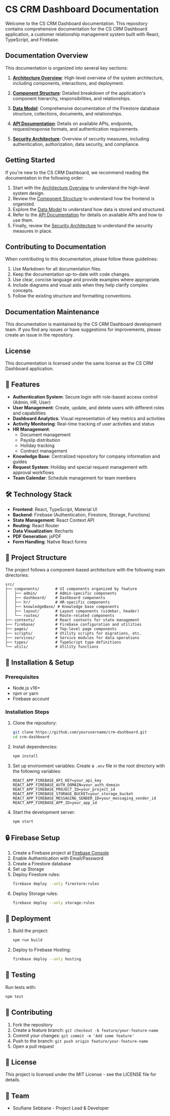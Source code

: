 # CS CRM Dashboard Documentation

Welcome to the CS CRM Dashboard documentation. This repository contains comprehensive documentation for the CS CRM Dashboard application, a customer relationship management system built with React, TypeScript, and Firebase.

## Documentation Overview

This documentation is organized into several key sections:

1. **[Architecture Overview](ARCHITECTURE.md)**: High-level overview of the system architecture, including components, interactions, and deployment.

2. **[Component Structure](COMPONENT_STRUCTURE.md)**: Detailed breakdown of the application's component hierarchy, responsibilities, and relationships.

3. **[Data Model](DATA_MODEL.md)**: Comprehensive documentation of the Firestore database structure, collections, documents, and relationships.

4. **[API Documentation](API_DOCUMENTATION.md)**: Details on available APIs, endpoints, request/response formats, and authentication requirements.

5. **[Security Architecture](SECURITY.md)**: Overview of security measures, including authentication, authorization, data security, and compliance.

## Getting Started

If you're new to the CS CRM Dashboard, we recommend reading the documentation in the following order:

1. Start with the [Architecture Overview](ARCHITECTURE.md) to understand the high-level system design.
2. Review the [Component Structure](COMPONENT_STRUCTURE.md) to understand how the frontend is organized.
3. Explore the [Data Model](DATA_MODEL.md) to understand how data is stored and structured.
4. Refer to the [API Documentation](API_DOCUMENTATION.md) for details on available APIs and how to use them.
5. Finally, review the [Security Architecture](SECURITY.md) to understand the security measures in place.

## Contributing to Documentation

When contributing to this documentation, please follow these guidelines:

1. Use Markdown for all documentation files.
2. Keep the documentation up-to-date with code changes.
3. Use clear, concise language and provide examples where appropriate.
4. Include diagrams and visual aids when they help clarify complex concepts.
5. Follow the existing structure and formatting conventions.

## Documentation Maintenance

This documentation is maintained by the CS CRM Dashboard development team. If you find any issues or have suggestions for improvements, please create an issue in the repository.

## License

This documentation is licensed under the same license as the CS CRM Dashboard application.

## 🚀 Features

- **Authentication System**: Secure login with role-based access control (Admin, HR, User)
- **User Management**: Create, update, and delete users with different roles and capabilities
- **Dashboard Analytics**: Visual representation of key metrics and activities
- **Activity Monitoring**: Real-time tracking of user activities and status
- **HR Management**: 
  - Document management
  - Payslip distribution
  - Holiday tracking
  - Contract management
- **Knowledge Base**: Centralized repository for company information and guides
- **Request System**: Holiday and special request management with approval workflows
- **Team Calendar**: Schedule management for team members

## 🛠️ Technology Stack

- **Frontend**: React, TypeScript, Material UI
- **Backend**: Firebase (Authentication, Firestore, Storage, Functions)
- **State Management**: React Context API
- **Routing**: React Router
- **Data Visualization**: Recharts
- **PDF Generation**: jsPDF
- **Form Handling**: Native React forms

## 📁 Project Structure

The project follows a component-based architecture with the following main directories:

```
src/
├── components/       # UI components organized by feature
│   ├── admin/        # Admin-specific components
│   ├── dashboard/    # Dashboard components
│   ├── hr/           # HR-specific components
│   ├── knowledgeBase/ # Knowledge base components
│   ├── layout/       # Layout components (sidebar, header)
│   └── routes/       # Route-related components
├── contexts/         # React contexts for state management
├── firebase/         # Firebase configuration and utilities
├── pages/            # Top-level page components
├── scripts/          # Utility scripts for migrations, etc.
├── services/         # Service modules for data operations
├── types/            # TypeScript type definitions
└── utils/            # Utility functions
```

## 🔧 Installation & Setup

### Prerequisites

- Node.js v16+
- npm or yarn
- Firebase account

### Installation Steps

1. Clone the repository:
   ```bash
   git clone https://github.com/yourusername/crm-dashboard.git
   cd crm-dashboard
   ```

2. Install dependencies:
   ```bash
   npm install
   ```

3. Set up environment variables:
   Create a `.env` file in the root directory with the following variables:
   ```
   REACT_APP_FIREBASE_API_KEY=your_api_key
   REACT_APP_FIREBASE_AUTH_DOMAIN=your_auth_domain
   REACT_APP_FIREBASE_PROJECT_ID=your_project_id
   REACT_APP_FIREBASE_STORAGE_BUCKET=your_storage_bucket
   REACT_APP_FIREBASE_MESSAGING_SENDER_ID=your_messaging_sender_id
   REACT_APP_FIREBASE_APP_ID=your_app_id
   ```

4. Start the development server:
   ```bash
   npm start
   ```

## 🔒 Firebase Setup

1. Create a Firebase project at [Firebase Console](https://console.firebase.google.com/)
2. Enable Authentication with Email/Password
3. Create a Firestore database
4. Set up Storage
5. Deploy Firestore rules:
   ```bash
   firebase deploy --only firestore:rules
   ```
6. Deploy Storage rules:
   ```bash
   firebase deploy --only storage:rules
   ```

## 🚢 Deployment

1. Build the project:
   ```bash
   npm run build
   ```

2. Deploy to Firebase Hosting:
   ```bash
   firebase deploy --only hosting
   ```

## 🧪 Testing

Run tests with:
```bash
npm test
```

## 🤝 Contributing

1. Fork the repository
2. Create a feature branch: `git checkout -b feature/your-feature-name`
3. Commit your changes: `git commit -m 'Add some feature'`
4. Push to the branch: `git push origin feature/your-feature-name`
5. Open a pull request

## 📄 License

This project is licensed under the MIT License - see the LICENSE file for details.

## 👥 Team

- Soufiane Sebbane - Project Lead & Developer 